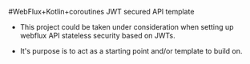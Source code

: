 #WebFlux+Kotlin+coroutines JWT secured API template

- This project could be taken under consideration when setting up webflux API stateless security based on JWTs.

- It's purpose is to act as a starting point and/or template to build on. 
